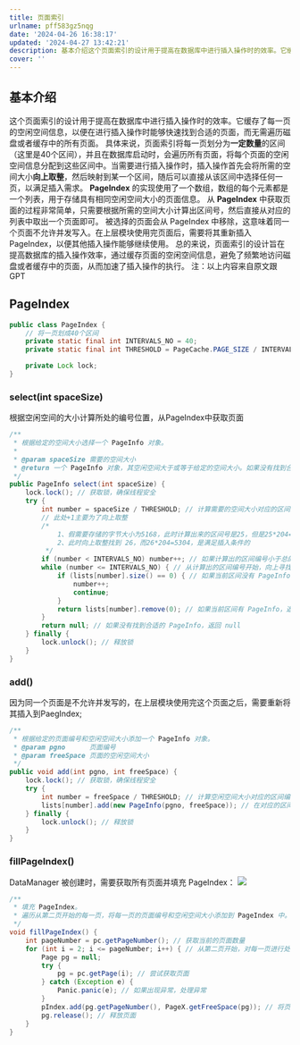 ```yaml
---
title: 页面索引
urlname: pff583gz5nqg
date: '2024-04-26 16:38:17'
updated: '2024-04-27 13:42:21'
description: 基本介绍这个页面索引的设计用于提高在数据库中进行插入操作时的效率。它缓存了每一页的空闲空间信息，以便在进行插入操作时能够快速找到合适的页面，而无需遍历磁盘或者缓存中的所有页面。具体来说，页面索引将每一页划分为一定数量的区间（这里是40个区间），并且在数据库启动时，会遍历所有页面，将每个页面的空...
cover: ''
---
```

## 基本介绍
这个页面索引的设计用于提高在数据库中进行插入操作时的效率。它缓存了每一页的空闲空间信息，以便在进行插入操作时能够快速找到合适的页面，而无需遍历磁盘或者缓存中的所有页面。
具体来说，页面索引将每一页划分为**一定数量**的区间（这里是40个区间），并且在数据库启动时，会遍历所有页面，将每个页面的空闲空间信息分配到这些区间中。当需要进行插入操作时，插入操作首先会将所需的空间大小**向上取整**，然后映射到某一个区间，随后可以直接从该区间中选择任何一页，以满足插入需求。
**PageIndex** 的实现使用了一个数组，数组的每个元素都是一个列表，用于存储具有相同空闲空间大小的页面信息。
从 **PageIndex** 中获取页面的过程非常简单，只需要根据所需的空间大小计算出区间号，然后直接从对应的列表中取出一个页面即可。
被选择的页面会从 PageIndex 中移除，这意味着同一个页面不允许并发写入。在上层模块使用完页面后，需要将其重新插入 PageIndex，以便其他插入操作能够继续使用。
总的来说，页面索引的设计旨在提高数据库的插入操作效率，通过缓存页面的空闲空间信息，避免了频繁地访问磁盘或者缓存中的页面，从而加速了插入操作的执行。
注：以上内容来自原文跟GPT
## PageIndex
```java
public class PageIndex {
    // 将一页划成40个区间
    private static final int INTERVALS_NO = 40;
    private static final int THRESHOLD = PageCache.PAGE_SIZE / INTERVALS_NO; //204

    private Lock lock;
}
```
### select(int spaceSize)
根据空闲空间的大小计算所处的编号位置，从PageIndex中获取页面
```java
/**
 * 根据给定的空间大小选择一个 PageInfo 对象。
 *
 * @param spaceSize 需要的空间大小
 * @return 一个 PageInfo 对象，其空闲空间大于或等于给定的空间大小。如果没有找到合适的 PageInfo，返回 null。
 */
public PageInfo select(int spaceSize) {
    lock.lock(); // 获取锁，确保线程安全
    try {
        int number = spaceSize / THRESHOLD; // 计算需要的空间大小对应的区间编号
        // 此处+1主要为了向上取整
        /*
            1、假需要存储的字节大小为5168，此时计算出来的区间号是25，但是25*204=5100显然是不满足条件的
            2、此时向上取整找到 26，而26*204=5304，是满足插入条件的
         */
        if (number < INTERVALS_NO) number++; // 如果计算出的区间编号小于总的区间数，编号加一
        while (number <= INTERVALS_NO) { // 从计算出的区间编号开始，向上寻找合适的 PageInfo
            if (lists[number].size() == 0) { // 如果当前区间没有 PageInfo，继续查找下一个区间
                number++;
                continue;
            }
            return lists[number].remove(0); // 如果当前区间有 PageInfo，返回第一个 PageInfo，并从列表中移除
        }
        return null; // 如果没有找到合适的 PageInfo，返回 null
    } finally {
        lock.unlock(); // 释放锁
    }
}
```
### add()
因为同一个页面是不允许并发写的，在上层模块使用完这个页面之后，需要重新将其插入到PaegIndex;
```java
/**
 * 根据给定的页面编号和空闲空间大小添加一个 PageInfo 对象。
 * @param pgno      页面编号
 * @param freeSpace 页面的空闲空间大小
 */
public void add(int pgno, int freeSpace) {
    lock.lock(); // 获取锁，确保线程安全
    try {
        int number = freeSpace / THRESHOLD; // 计算空闲空间大小对应的区间编号
        lists[number].add(new PageInfo(pgno, freeSpace)); // 在对应的区间列表中添加一个新的 PageInfo 对象
    } finally {
        lock.unlock(); // 释放锁
    }
}
```
### fillPageIndex()
DataManager 被创建时，需要获取所有页面并填充 PageIndex：
![](https://cdn.nlark.com/yuque/0/2024/png/22796888/1713315984490-09779a33-ea11-4624-8be2-1501ab456e13.png#averageHue=%23f5f5f5&clientId=u8b086f1b-3e5c-4&from=paste&height=1005&id=ud103217a&originHeight=1256&originWidth=1780&originalType=binary&ratio=1.25&rotation=0&showTitle=false&size=154758&status=done&style=none&taskId=u0dbf6b4a-a813-4da7-8755-99b747db585&title=&width=1424#averageHue=%23f5f5f5&from=url&id=ZxWpA&originHeight=1256&originWidth=1780&originalType=binary&ratio=1&rotation=0&showTitle=false&status=done&style=none&title=)
```java
/**
 * 填充 PageIndex。
 * 遍历从第二页开始的每一页，将每一页的页面编号和空闲空间大小添加到 PageIndex 中。
 */
void fillPageIndex() {
    int pageNumber = pc.getPageNumber(); // 获取当前的页面数量
    for (int i = 2; i <= pageNumber; i++) { // 从第二页开始，对每一页进行处理
        Page pg = null;
        try {
            pg = pc.getPage(i); // 尝试获取页面
        } catch (Exception e) {
            Panic.panic(e); // 如果出现异常，处理异常
        }
        pIndex.add(pg.getPageNumber(), PageX.getFreeSpace(pg)); // 将页面编号和页面的空闲空间大小添加到 PageIndex 中
        pg.release(); // 释放页面
    }
}
```
